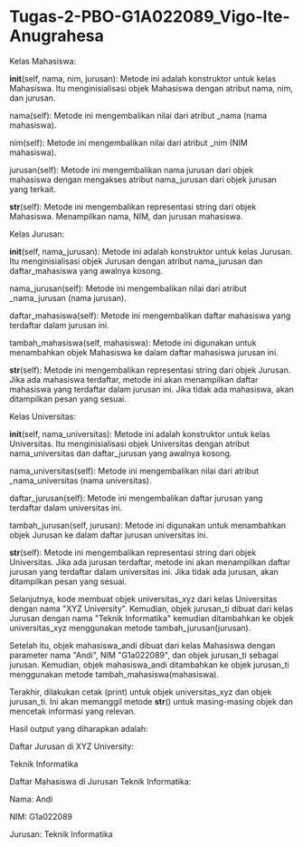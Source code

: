 # Tugas-2-PBO-G1A022089_Vigo-Ite-Anugrahesa

Kelas Mahasiswa:

__init__(self, nama, nim, jurusan): Metode ini adalah konstruktor untuk kelas Mahasiswa. Itu menginisialisasi objek Mahasiswa dengan atribut nama, nim, dan jurusan.

nama(self): Metode ini mengembalikan nilai dari atribut _nama (nama mahasiswa).

nim(self): Metode ini mengembalikan nilai dari atribut _nim (NIM mahasiswa).

jurusan(self): Metode ini mengembalikan nama jurusan dari objek mahasiswa dengan mengakses atribut nama_jurusan dari objek jurusan yang terkait.

__str__(self): Metode ini mengembalikan representasi string dari objek Mahasiswa. Menampilkan nama, NIM, dan jurusan mahasiswa.


Kelas Jurusan:

__init__(self, nama_jurusan): Metode ini adalah konstruktor untuk kelas Jurusan. Itu menginisialisasi objek Jurusan dengan atribut nama_jurusan dan daftar_mahasiswa yang awalnya kosong.

nama_jurusan(self): Metode ini mengembalikan nilai dari atribut _nama_jurusan (nama jurusan).

daftar_mahasiswa(self): Metode ini mengembalikan daftar mahasiswa yang terdaftar dalam jurusan ini.

tambah_mahasiswa(self, mahasiswa): Metode ini digunakan untuk menambahkan objek Mahasiswa ke dalam daftar mahasiswa jurusan ini.

__str__(self): Metode ini mengembalikan representasi string dari objek Jurusan. Jika ada mahasiswa terdaftar, metode ini akan menampilkan daftar mahasiswa yang terdaftar dalam jurusan ini. Jika tidak ada mahasiswa, akan ditampilkan pesan yang sesuai.

Kelas Universitas:

__init__(self, nama_universitas): Metode ini adalah konstruktor untuk kelas Universitas. Itu menginisialisasi objek Universitas dengan atribut nama_universitas dan daftar_jurusan yang awalnya kosong.

nama_universitas(self): Metode ini mengembalikan nilai dari atribut _nama_universitas (nama universitas).

daftar_jurusan(self): Metode ini mengembalikan daftar jurusan yang terdaftar dalam universitas ini.

tambah_jurusan(self, jurusan): Metode ini digunakan untuk menambahkan objek Jurusan ke dalam daftar jurusan universitas ini.

__str__(self): Metode ini mengembalikan representasi string dari objek Universitas. Jika ada jurusan terdaftar, metode ini akan menampilkan daftar jurusan yang terdaftar dalam universitas ini. Jika tidak ada jurusan, akan ditampilkan pesan yang sesuai.

Selanjutnya, kode membuat objek universitas_xyz dari kelas Universitas dengan nama "XYZ University". Kemudian, objek jurusan_ti dibuat dari kelas Jurusan dengan nama "Teknik Informatika" kemudian ditambahkan ke objek universitas_xyz menggunakan metode tambah_jurusan(jurusan).

Setelah itu, objek mahasiswa_andi dibuat dari kelas Mahasiswa dengan parameter nama "Andi", NIM "G1a022089", dan objek jurusan_ti sebagai jurusan. Kemudian, objek mahasiswa_andi ditambahkan ke objek jurusan_ti menggunakan metode tambah_mahasiswa(mahasiswa).

Terakhir, dilakukan cetak (print) untuk objek universitas_xyz dan objek jurusan_ti. Ini akan memanggil metode __str__() untuk masing-masing objek dan mencetak informasi yang relevan.

Hasil output yang diharapkan adalah:

Daftar Jurusan di XYZ University:

Teknik Informatika


Daftar Mahasiswa di Jurusan Teknik Informatika:

Nama: Andi

NIM: G1a022089

Jurusan: Teknik Informatika
